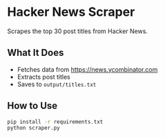 # Hacker News Scraper

Scrapes the top 30 post titles from Hacker News.

## What It Does
- Fetches data from https://news.ycombinator.com
- Extracts post titles
- Saves to `output/titles.txt`

## How to Use
```bash
pip install -r requirements.txt
python scraper.py